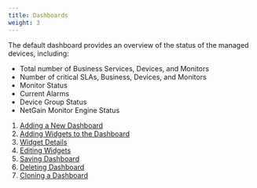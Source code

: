```yaml
---
title: Dashboards
weight: 3
---
```


The default dashboard provides an overview of the status of the managed devices, including:
* Total number of Business Services, Devices, and Monitors
* Number of critical SLAs, Business, Devices, and Monitors
* Monitor Status
* Current Alarms
* Device Group Status
* NetGain Monitor Engine Status

1. <a href="/cloud_vista/dashboards/adddashboard">Adding a New Dashboard</a>
2. <a href="/cloud_vista/dashboards/addwidget">Adding Widgets to the Dashboard</a>
3. <a href="/cloud_vista/dashboards/widgetdetails">Widget Details</a>
4. <a href="/cloud_vista/dashboards/editwidget">Editing Widgets</a>
5. <a href="/cloud_vista/dashboards/savedashboard">Saving Dashboard</a>
6. <a href="/cloud_vista/dashboards/deletedashboard">Deleting Dashboard</a>
7. <a href="/cloud_vista/dashboards/clonedashboard">Cloning a Dashboard</a>




